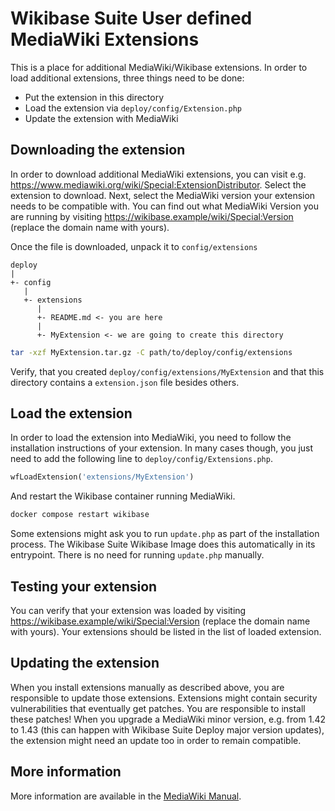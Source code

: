 # Wikibase Suite User defined MediaWiki Extensions

This is a place for additional MediaWiki/Wikibase extensions. In order to load additional extensions, three things need to be done:

- Put the extension in this directory
- Load the extension via `deploy/config/Extension.php`
- Update the extension with MediaWiki

## Downloading the extension

In order to download additional MediaWiki extensions, you can visit e.g. https://www.mediawiki.org/wiki/Special:ExtensionDistributor. Select the extension to download. Next, select the MediaWiki version your extension needs to be compatible with. You can find out what MediaWiki Version you are running by visiting https://wikibase.example/wiki/Special:Version (replace the domain name with yours).

Once the file is downloaded, unpack it to `config/extensions`

```
deploy
|
+- config
   |
   +- extensions
      |
      +- README.md <- you are here
      |
      +- MyExtension <- we are going to create this directory

```

```sh
tar -xzf MyExtension.tar.gz -C path/to/deploy/config/extensions
```

Verify, that you created `deploy/config/extensions/MyExtension` and that this directory contains a `extension.json` file besides others.

## Load the extension

In order to load the extension into MediaWiki, you need to follow the installation instructions of your extension. In many cases though, you just need to add the following line to `deploy/config/Extensions.php`.

```php
wfLoadExtension('extensions/MyExtension')
```

And restart the Wikibase container running MediaWiki.

```sh
docker compose restart wikibase
```

Some extensions might ask you to run `update.php` as part of the installation process. The Wikibase Suite Wikibase Image does this automatically in its entrypoint. There is no need for running `update.php` manually.

## Testing your extension

You can verify that your extension was loaded by visiting https://wikibase.example/wiki/Special:Version (replace the domain name with yours). Your extensions should be listed in the list of loaded extension.

## Updating the extension

When you install extensions manually as described above, you are responsible to update those extensions. Extensions might contain security vulnerabilities that eventually get patches. You are responsible to install these patches! When you upgrade a MediaWiki minor version, e.g. from 1.42 to 1.43 (this can happen with Wikibase Suite Deploy major version updates), the extension might need an update too in order to remain compatible.

## More information

More information are available in the [MediaWiki Manual](https://www.mediawiki.org/wiki/Manual:Extensions).
